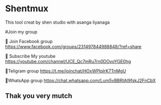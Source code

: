 # Shentmux
This tool creat by shen studio with asanga liyanaga 

#Join my group 


🔗 Join Facebook group 
https://www.facebook.com/groups/231497844988848/?ref=share


🔗 Subscribe My youtube https://youtube.com/channel/UCE_Qc7mRu7rn0DOvoYGE0hg


🔗Teligram group https://t.me/joinchat/HOxWPIplrK7TnMgU


🔗WhatsApp group https://chat.whatsapp.com/Lum5vBBRtAl9fskJ2FnCbX


## Thak you very mutch 
